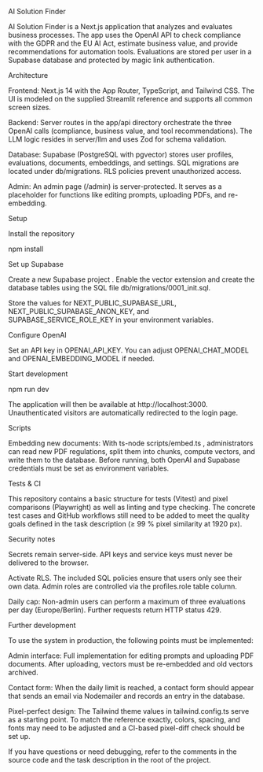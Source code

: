 AI Solution Finder

AI Solution Finder is a Next.js application that analyzes and evaluates business processes. The app uses the OpenAI API to check compliance with the GDPR and the EU AI Act, estimate business value, and provide recommendations for automation tools. Evaluations are stored per user in a Supabase database and protected by magic link authentication.

Architecture

Frontend: Next.js 14 with the App Router, TypeScript, and Tailwind CSS. The UI is modeled on the supplied Streamlit reference and supports all common screen sizes.

Backend: Server routes in the app/api directory orchestrate the three OpenAI calls (compliance, business value, and tool recommendations). The LLM logic resides in server/llm and uses Zod for schema validation.

Database: Supabase (PostgreSQL with pgvector) stores user profiles, evaluations, documents, embeddings, and settings. SQL migrations are located under db/migrations. RLS policies prevent unauthorized access.

Admin: An admin page (/admin) is server-protected. It serves as a placeholder for functions like editing prompts, uploading PDFs, and re-embedding.

Setup

Install the repository

npm install


Set up Supabase

Create a new Supabase project
. Enable the vector extension and create the database tables using the SQL file db/migrations/0001_init.sql.

Store the values for NEXT_PUBLIC_SUPABASE_URL, NEXT_PUBLIC_SUPABASE_ANON_KEY, and SUPABASE_SERVICE_ROLE_KEY in your environment variables.

Configure OpenAI

Set an API key in OPENAI_API_KEY. You can adjust OPENAI_CHAT_MODEL and OPENAI_EMBEDDING_MODEL if needed.

Start development

npm run dev


The application will then be available at http://localhost:3000. Unauthenticated visitors are automatically redirected to the login page.

Scripts

Embedding new documents: With ts-node scripts/embed.ts <pdf>, administrators can read new PDF regulations, split them into chunks, compute vectors, and write them to the database. Before running, both OpenAI and Supabase credentials must be set as environment variables.

Tests & CI

This repository contains a basic structure for tests (Vitest) and pixel comparisons (Playwright) as well as linting and type checking. The concrete test cases and GitHub workflows still need to be added to meet the quality goals defined in the task description (≥ 99 % pixel similarity at 1920 px).

Security notes

Secrets remain server-side. API keys and service keys must never be delivered to the browser.

Activate RLS. The included SQL policies ensure that users only see their own data. Admin roles are controlled via the profiles.role table column.

Daily cap: Non-admin users can perform a maximum of three evaluations per day (Europe/Berlin). Further requests return HTTP status 429.

Further development

To use the system in production, the following points must be implemented:

Admin interface: Full implementation for editing prompts and uploading PDF documents. After uploading, vectors must be re-embedded and old vectors archived.

Contact form: When the daily limit is reached, a contact form should appear that sends an email via Nodemailer and records an entry in the database.

Pixel-perfect design: The Tailwind theme values in tailwind.config.ts serve as a starting point. To match the reference exactly, colors, spacing, and fonts may need to be adjusted and a CI-based pixel-diff check should be set up.

If you have questions or need debugging, refer to the comments in the source code and the task description in the root of the project.